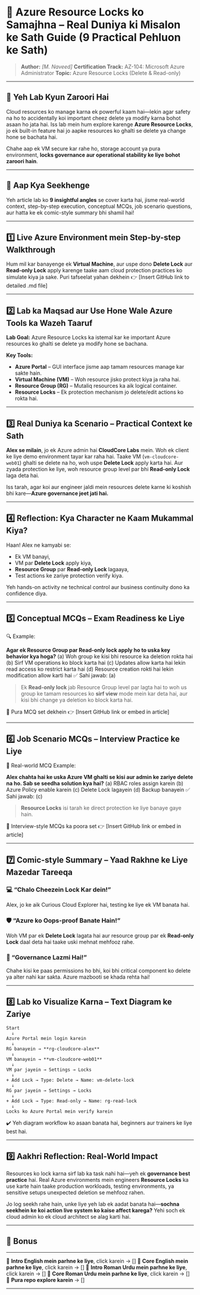 # 🔐 **Azure Resource Locks ko Samajhna – Real Duniya ki Misalon ke Sath Guide (9 Practical Pehluon ke Sath)**

> **Author:** *\[M. Naveed]*
> **Certification Track:** AZ-104: Microsoft Azure Administrator
> **Topic:** Azure Resource Locks (Delete & Read-only)

---

## 🧭 **Yeh Lab Kyun Zaroori Hai**

Cloud resources ko manage karna ek powerful kaam hai—lekin agar safety na ho to accidentally koi important cheez delete ya modify karna bohot asaan ho jata hai. Iss lab mein hum explore karenge **Azure Resource Locks**, jo ek built-in feature hai jo aapke resources ko ghalti se delete ya change hone se bachata hai.

Chahe aap ek VM secure kar rahe ho, storage account ya pura environment, **locks governance aur operational stability ke liye bohot zaroori hain**.

---

## 🔹 **Aap Kya Seekhenge**

Yeh article lab ko **9 insightful angles** se cover karta hai, jisme real-world context, step-by-step execution, conceptual MCQs, job scenario questions, aur hatta ke ek comic-style summary bhi shamil hai!

---

## 1️⃣ **Live Azure Environment mein Step-by-step Walkthrough**

Hum mil kar banayenge ek **Virtual Machine**, aur uspe dono **Delete Lock** aur **Read-only Lock** apply karenge taake aam cloud protection practices ko simulate kiya ja sake. Puri tafseelat yahan dekhein 👉 \[Insert GitHub link to detailed .md file]

---

## 2️⃣ **Lab ka Maqsad aur Use Hone Wale Azure Tools ka Wazeh Taaruf**

**Lab Goal:** Azure Resource Locks ka istemal kar ke important Azure resources ko ghalti se delete ya modify hone se bachana.

**Key Tools:**

* **Azure Portal** – GUI interface jisme aap tamam resources manage kar sakte hain.
* **Virtual Machine (VM)** – Woh resource jisko protect kiya ja raha hai.
* **Resource Group (RG)** – Mutaliq resources ka aik logical container.
* **Resource Locks** – Ek protection mechanism jo delete/edit actions ko rokta hai.

---

## 3️⃣ **Real Duniya ka Scenario – Practical Context ke Sath**

**Alex se milain**, jo ek Azure admin hai **CloudCore Labs** mein. Woh ek client ke liye demo environment tayar kar raha hai. Taake VM (`vm-cloudcore-web01`) ghalti se delete na ho, woh uspe **Delete Lock** apply karta hai. Aur zyada protection ke liye, woh resource group level par bhi **Read-only Lock** laga deta hai.

Iss tarah, agar koi aur engineer jaldi mein resources delete karne ki koshish bhi kare—**Azure governance jeet jati hai.**

---

## 4️⃣ **Reflection: Kya Character ne Kaam Mukammal Kiya?**

Haan! Alex ne kamyabi se:

* Ek VM banayi,
* VM par **Delete Lock** apply kiya,
* **Resource Group** par **Read-only Lock** lagaaya,
* Test actions ke zariye protection verify kiya.

Yeh hands-on activity ne technical control aur business continuity dono ka confidence diya.

---

## 5️⃣ **Conceptual MCQs – Exam Readiness ke Liye**

🔍 Example:

**Agar ek Resource Group par Read-only lock apply ho to uska key behavior kya hoga?**
(a) Woh group ke kisi bhi resource ka deletion rokta hai
(b) Sirf VM operations ko block karta hai
(c) Updates allow karta hai lekin read access ko restrict karta hai
(d) Resource creation rokti hai lekin modification allow karti hai
✅ Sahi jawab: (a)

> Ek **Read-only lock** jab Resource Group level par lagta hai to woh us group ke tamam resources ko **sirf view** mode mein kar deta hai, aur kisi bhi change ya deletion ko block karta hai.

🧠 Pura MCQ set dekhein 👉 \[Insert GitHub link or embed in article]

---

## 6️⃣ **Job Scenario MCQs – Interview Practice ke Liye**

🎯 Real-world MCQ Example:

**Alex chahta hai ke uska Azure VM ghalti se kisi aur admin ke zariye delete na ho. Sab se seedha solution kya hai?**
(a) RBAC roles assign karein
(b) Azure Policy enable karein
(c) Delete Lock lagayein
(d) Backup banayein
✅ Sahi jawab: (c)

> **Resource Locks** isi tarah ke direct protection ke liye banaye gaye hain.

🧩 Interview-style MCQs ka poora set 👉 \[Insert GitHub link or embed in article]

---

## 7️⃣ **Comic-style Summary – Yaad Rakhne ke Liye Mazedar Tareeqa**

### 💻 “Chalo Cheezein Lock Kar dein!”

Alex, jo ke aik Curious Cloud Explorer hai, testing ke liye ek VM banata hai.

### 🛡️ “Azure ko Oops-proof Banate Hain!”

Woh VM par ek **Delete Lock** lagata hai aur resource group par ek **Read-only Lock** daal deta hai taake uski mehnat mehfooz rahe.

### 🔐 “Governance Lazmi Hai!”

Chahe kisi ke paas permissions ho bhi, koi bhi critical component ko delete ya alter nahi kar sakta. Azure mazbooti se khada rehta hai!

---

## 8️⃣ **Lab ko Visualize Karna – Text Diagram ke Zariye**

```
Start
  ↓
Azure Portal mein login karein
  ↓
RG banayein → **rg-cloudcore-alex**
  ↓
VM banayein → **vm-cloudcore-web01**
  ↓
VM par jayein → Settings → Locks
  ↓
+ Add Lock → Type: Delete → Name: vm-delete-lock
  ↓
RG par jayein → Settings → Locks
  ↓
+ Add Lock → Type: Read-only → Name: rg-read-lock
  ↓
Locks ko Azure Portal mein verify karein
```

✔️ Yeh diagram workflow ko asaan banata hai, beginners aur trainers ke liye best hai.

---

## 9️⃣ **Aakhri Reflection: Real-World Impact**

Resources ko lock karna sirf lab ka task nahi hai—yeh ek **governance best practice** hai. Real Azure environments mein engineers **Resource Locks** ka use karte hain taake production workloads, testing environments, ya sensitive setups unexpected deletion se mehfooz rahen.

Jo log seekh rahe hain, unke liye yeh lab ek aadat banata hai—**sochna seekhein ke koi action live system ko kaise affect karega?** Yehi soch ek cloud admin ko ek cloud architect se alag karti hai.

---

## 🎁 **Bonus**

---

📘 **Intro English mein parhne ke liye**, click karein → \[]
📘 **Core English mein parhne ke liye**, click karein → \[]
📘 **Intro Roman Urdu mein parhne ke liye**, click karein → \[]
📘 **Core Roman Urdu mein parhne ke liye**, click karein → \[]
📂 **Pura repo explore karein** → \[]

---

